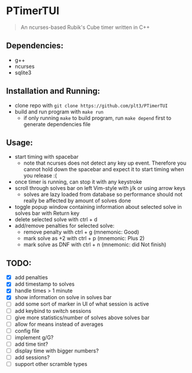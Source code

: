 # PTimerTUI

> An ncurses-based Rubik's Cube timer written in C++

## Dependencies:

- g++
- ncurses
- sqlite3

## Installation and Running:

- clone repo with `git clone https://github.com/plt3/PTimerTUI`
- build and run program with `make run`
  - if only running `make` to build program, run `make depend` first to generate dependencies file

## Usage:

- start timing with spacebar
  - note that ncurses does not detect any key up event. Therefore you cannot hold down the spacebar and expect it to start timing when you release :(
- once timer is running, can stop it with any keystroke
- scroll through solves bar on left Vim-style with j/k or using arrow keys
  - solves are lazy loaded from database so performance should not really be affected by amount of solves done
- toggle popup window containing information about selected solve in solves bar with Return key
- delete selected solve with ctrl + d
- add/remove penalties for selected solve:
  - remove penalty with ctrl + g (mnemonic: Good)
  - mark solve as +2 with ctrl + p (mnemonic: Plus 2)
  - mark solve as DNF with ctrl + n (mnemonic: did Not finish)

## TODO:

- [x] add penalties
- [x] add timestamp to solves
- [x] handle times > 1 minute
- [x] show information on solve in solves bar
- [ ] add some sort of marker in UI of what session is active
- [ ] add keybind to switch sessions
- [ ] give more statistics/number of solves above solves bar
- [ ] allow for means instead of averages
- [ ] config file
- [ ] implement g/G?
- [ ] add time tint?
- [ ] display time with bigger numbers?
- [ ] add sessions?
- [ ] support other scramble types
